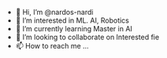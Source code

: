 - 👋 Hi, I’m @nardos-nardi
- 👀 I’m interested in ML. AI, Robotics
- 🌱 I’m currently learning Master in AI
- 💞️ I’m looking to collaborate on Interested fie
- 📫 How to reach me ...

<!---
nardos-nardi/nardos-nardi is a ✨ special ✨ repository because its `README.md` (this file) appears on your GitHub profile.
You can click the Preview link to take a look at your changes.
--->
